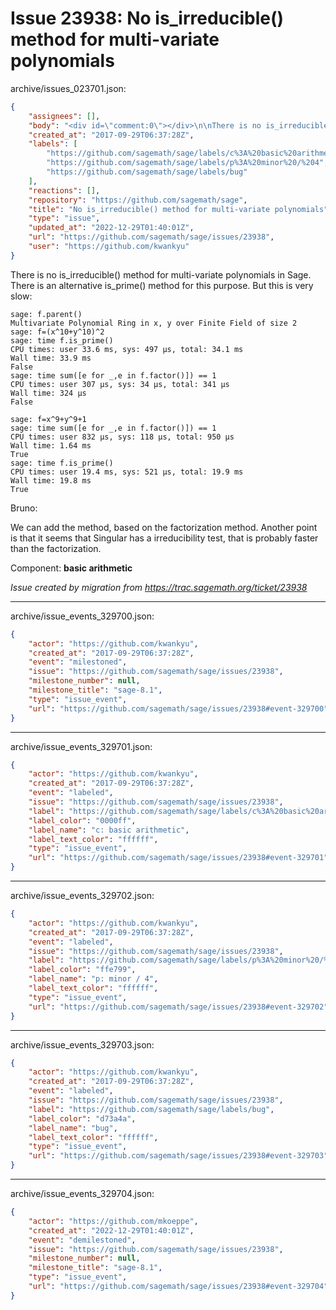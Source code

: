 # Issue 23938: No is_irreducible() method for multi-variate polynomials

archive/issues_023701.json:
```json
{
    "assignees": [],
    "body": "<div id=\"comment:0\"></div>\n\nThere is no is_irreducible() method for multi-variate polynomials in Sage. There is an alternative is_prime() method for this purpose. But this is very slow:\n\n```\nsage: f.parent()\nMultivariate Polynomial Ring in x, y over Finite Field of size 2\nsage: f=(x^10+y^10)^2\nsage: time f.is_prime()\nCPU times: user 33.6 ms, sys: 497 \u00b5s, total: 34.1 ms\nWall time: 33.9 ms\nFalse\nsage: time sum([e for _,e in f.factor()]) == 1\nCPU times: user 307 \u00b5s, sys: 34 \u00b5s, total: 341 \u00b5s\nWall time: 324 \u00b5s\nFalse\n\nsage: f=x^9+y^9+1\nsage: time sum([e for _,e in f.factor()]) == 1\nCPU times: user 832 \u00b5s, sys: 118 \u00b5s, total: 950 \u00b5s\nWall time: 1.64 ms\nTrue\nsage: time f.is_prime()\nCPU times: user 19.4 ms, sys: 521 \u00b5s, total: 19.9 ms\nWall time: 19.8 ms\nTrue\n```\n\nBruno:\n\nWe can add the method, based on the factorization method. Another point is that it seems that Singular has a irreducibility test, that is probably faster than the factorization. \n\nComponent: **basic arithmetic**\n\n_Issue created by migration from https://trac.sagemath.org/ticket/23938_\n\n",
    "created_at": "2017-09-29T06:37:28Z",
    "labels": [
        "https://github.com/sagemath/sage/labels/c%3A%20basic%20arithmetic",
        "https://github.com/sagemath/sage/labels/p%3A%20minor%20/%204",
        "https://github.com/sagemath/sage/labels/bug"
    ],
    "reactions": [],
    "repository": "https://github.com/sagemath/sage",
    "title": "No is_irreducible() method for multi-variate polynomials",
    "type": "issue",
    "updated_at": "2022-12-29T01:40:01Z",
    "url": "https://github.com/sagemath/sage/issues/23938",
    "user": "https://github.com/kwankyu"
}
```
<div id="comment:0"></div>

There is no is_irreducible() method for multi-variate polynomials in Sage. There is an alternative is_prime() method for this purpose. But this is very slow:

```
sage: f.parent()
Multivariate Polynomial Ring in x, y over Finite Field of size 2
sage: f=(x^10+y^10)^2
sage: time f.is_prime()
CPU times: user 33.6 ms, sys: 497 µs, total: 34.1 ms
Wall time: 33.9 ms
False
sage: time sum([e for _,e in f.factor()]) == 1
CPU times: user 307 µs, sys: 34 µs, total: 341 µs
Wall time: 324 µs
False

sage: f=x^9+y^9+1
sage: time sum([e for _,e in f.factor()]) == 1
CPU times: user 832 µs, sys: 118 µs, total: 950 µs
Wall time: 1.64 ms
True
sage: time f.is_prime()
CPU times: user 19.4 ms, sys: 521 µs, total: 19.9 ms
Wall time: 19.8 ms
True
```

Bruno:

We can add the method, based on the factorization method. Another point is that it seems that Singular has a irreducibility test, that is probably faster than the factorization. 

Component: **basic arithmetic**

_Issue created by migration from https://trac.sagemath.org/ticket/23938_





---

archive/issue_events_329700.json:
```json
{
    "actor": "https://github.com/kwankyu",
    "created_at": "2017-09-29T06:37:28Z",
    "event": "milestoned",
    "issue": "https://github.com/sagemath/sage/issues/23938",
    "milestone_number": null,
    "milestone_title": "sage-8.1",
    "type": "issue_event",
    "url": "https://github.com/sagemath/sage/issues/23938#event-329700"
}
```



---

archive/issue_events_329701.json:
```json
{
    "actor": "https://github.com/kwankyu",
    "created_at": "2017-09-29T06:37:28Z",
    "event": "labeled",
    "issue": "https://github.com/sagemath/sage/issues/23938",
    "label": "https://github.com/sagemath/sage/labels/c%3A%20basic%20arithmetic",
    "label_color": "0000ff",
    "label_name": "c: basic arithmetic",
    "label_text_color": "ffffff",
    "type": "issue_event",
    "url": "https://github.com/sagemath/sage/issues/23938#event-329701"
}
```



---

archive/issue_events_329702.json:
```json
{
    "actor": "https://github.com/kwankyu",
    "created_at": "2017-09-29T06:37:28Z",
    "event": "labeled",
    "issue": "https://github.com/sagemath/sage/issues/23938",
    "label": "https://github.com/sagemath/sage/labels/p%3A%20minor%20/%204",
    "label_color": "ffe799",
    "label_name": "p: minor / 4",
    "label_text_color": "ffffff",
    "type": "issue_event",
    "url": "https://github.com/sagemath/sage/issues/23938#event-329702"
}
```



---

archive/issue_events_329703.json:
```json
{
    "actor": "https://github.com/kwankyu",
    "created_at": "2017-09-29T06:37:28Z",
    "event": "labeled",
    "issue": "https://github.com/sagemath/sage/issues/23938",
    "label": "https://github.com/sagemath/sage/labels/bug",
    "label_color": "d73a4a",
    "label_name": "bug",
    "label_text_color": "ffffff",
    "type": "issue_event",
    "url": "https://github.com/sagemath/sage/issues/23938#event-329703"
}
```



---

archive/issue_events_329704.json:
```json
{
    "actor": "https://github.com/mkoeppe",
    "created_at": "2022-12-29T01:40:01Z",
    "event": "demilestoned",
    "issue": "https://github.com/sagemath/sage/issues/23938",
    "milestone_number": null,
    "milestone_title": "sage-8.1",
    "type": "issue_event",
    "url": "https://github.com/sagemath/sage/issues/23938#event-329704"
}
```
